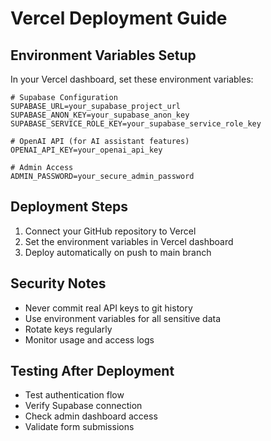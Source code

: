 # Vercel Deployment Guide

## Environment Variables Setup

In your Vercel dashboard, set these environment variables:

```
# Supabase Configuration
SUPABASE_URL=your_supabase_project_url
SUPABASE_ANON_KEY=your_supabase_anon_key
SUPABASE_SERVICE_ROLE_KEY=your_supabase_service_role_key

# OpenAI API (for AI assistant features)
OPENAI_API_KEY=your_openai_api_key

# Admin Access
ADMIN_PASSWORD=your_secure_admin_password
```

## Deployment Steps

1. Connect your GitHub repository to Vercel
2. Set the environment variables in Vercel dashboard
3. Deploy automatically on push to main branch

## Security Notes

- Never commit real API keys to git history
- Use environment variables for all sensitive data
- Rotate keys regularly
- Monitor usage and access logs

## Testing After Deployment

- Test authentication flow
- Verify Supabase connection
- Check admin dashboard access
- Validate form submissions
